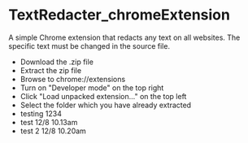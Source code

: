 # TextRedacter_chromeExtension

A simple Chrome extension that redacts any text on all websites. The specific text must be changed in the source file.

* Download the .zip file 
* Extract the zip file
* Browse to chrome://extensions
* Turn on "Developer mode" on the top right
* Click "Load unpacked extension..." on the top left
* Select the folder which you have already extracted
* testing 1234
* test 12/8 10.13am
* test 2 12/8 10.20am
